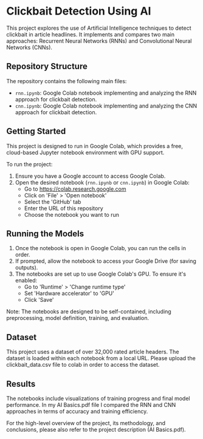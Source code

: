 # Clickbait Detection Using AI

This project explores the use of Artificial Intelligence techniques to detect clickbait in article headlines. It implements and compares two main approaches: Recurrent Neural Networks (RNNs) and Convolutional Neural Networks (CNNs).

## Repository Structure

The repository contains the following main files:

- `rnn.ipynb`: Google Colab notebook implementing and analyzing the RNN approach for clickbait detection.
- `cnn.ipynb`: Google Colab notebook implementing and analyzing the CNN approach for clickbait detection.

## Getting Started

This project is designed to run in Google Colab, which provides a free, cloud-based Jupyter notebook environment with GPU support.

To run the project:

1. Ensure you have a Google account to access Google Colab.
2. Open the desired notebook (`rnn.ipynb` or `cnn.ipynb`) in Google Colab:
   - Go to https://colab.research.google.com
   - Click on 'File' > 'Open notebook'
   - Select the 'GitHub' tab
   - Enter the URL of this repository
   - Choose the notebook you want to run

## Running the Models

1. Once the notebook is open in Google Colab, you can run the cells in order.
2. If prompted, allow the notebook to access your Google Drive (for saving outputs).
3. The notebooks are set up to use Google Colab's GPU. To ensure it's enabled:
   - Go to 'Runtime' > 'Change runtime type'
   - Set 'Hardware accelerator' to 'GPU'
   - Click 'Save'

Note: The notebooks are designed to be self-contained, including preprocessing, model definition, training, and evaluation.

## Dataset

This project uses a dataset of over 32,000 rated article headers. The dataset is loaded within each notebook from a local URL. Please upload the clickbait_data.csv file to colab in order to access the dataset.

## Results

The notebooks include visualizations of training progress and final model performance. In my AI Basics.pdf file I compared the RNN and CNN approaches in terms of accuracy and training efficiency.

For the high-level overview of the project, its methodology, and conclusions, please also refer to the project description (AI Basics.pdf).

